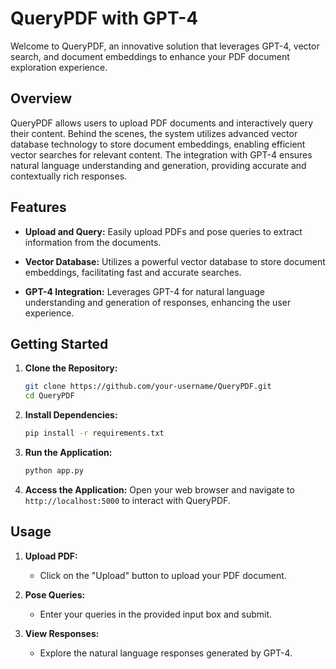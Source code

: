 # QueryPDF with GPT-4

Welcome to QueryPDF, an innovative solution that leverages GPT-4, vector search, and document embeddings to enhance your PDF document exploration experience.

## Overview

QueryPDF allows users to upload PDF documents and interactively query their content. Behind the scenes, the system utilizes advanced vector database technology to store document embeddings, enabling efficient vector searches for relevant content. The integration with GPT-4 ensures natural language understanding and generation, providing accurate and contextually rich responses.

## Features

- **Upload and Query:** Easily upload PDFs and pose queries to extract information from the documents.

- **Vector Database:** Utilizes a powerful vector database to store document embeddings, facilitating fast and accurate searches.

- **GPT-4 Integration:** Leverages GPT-4 for natural language understanding and generation of responses, enhancing the user experience.

## Getting Started

1. **Clone the Repository:**
    ```bash
    git clone https://github.com/your-username/QueryPDF.git
    cd QueryPDF
    ```

2. **Install Dependencies:**
    ```bash
    pip install -r requirements.txt
    ```

3. **Run the Application:**
    ```bash
    python app.py
    ```

4. **Access the Application:**
    Open your web browser and navigate to `http://localhost:5000` to interact with QueryPDF.

## Usage

1. **Upload PDF:**
    - Click on the "Upload" button to upload your PDF document.

2. **Pose Queries:**
    - Enter your queries in the provided input box and submit.

3. **View Responses:**
    - Explore the natural language responses generated by GPT-4.

